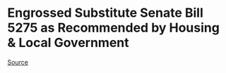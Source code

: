 # Engrossed Substitute Senate Bill 5275 as Recommended by Housing & Local Government

[Source](http://lawfilesext.leg.wa.gov/biennium/2021-22/Pdf/Bills/Senate%20Bills/5275-S.E.pdf)